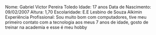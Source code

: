 Nome: Gabriel Victor Pereira Toledo
Idade: 17 anos
Data de Nascimento: 09/02/2007
Altura: 1,70
Escolaridade: E.E Lesbino de Souza Alkimin
Experiência Profissional: Sou muito bom com computadores, tive meu primeiro contato com a tecnologia aos meus 7 anos de idade, gosto de treinar na academia e esse é meu hobby

